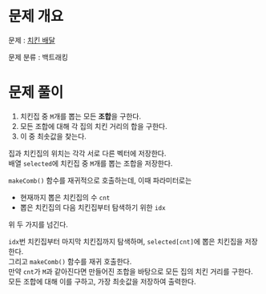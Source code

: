 # 문제 개요

문제 : [치킨 배달](https://www.acmicpc.net/problem/15686)

문제 분류 : 백트래킹

# 문제 풀이

1. 치킨집 중 `M`개를 뽑는 모든 **조합**을 구한다.
2. 모든 조합에 대해 각 집의 치킨 거리의 합을 구한다.
3. 이 중 최솟값을 찾는다.

집과 치킨집의 위치는 각각 서로 다른 벡터에 저장한다.  
배열 `selected`에 치킨집 중 `M`개를 뽑는 조합을 저장한다.

`makeComb()` 함수를 재귀적으로 호출하는데, 이때 파라미터로는

- 현재까지 뽑은 치킨집의 수 `cnt`
- 뽑은 치킨집의 다음 치킨집부터 탐색하기 위한 `idx`

위 두 가지를 넘긴다.

`idx`번 치킨집부터 마지막 치킨집까지 탐색하며, `selected[cnt]`에 뽑은 치킨집을 저장한다.  
그리고 `makeComb()` 함수를 재귀 호출한다.  
만약 `cnt`가 `M`과 같아진다면 만들어진 조합을 바탕으로 모든 집의 치킨 거리를 구한다.  
모든 조합에 대해 이를 구하고, 가장 최솟값을 저장하여 출력한다.
